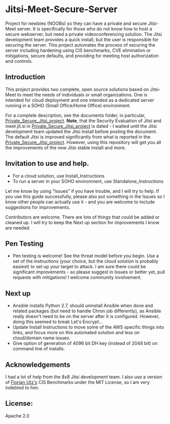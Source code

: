# Jitsi-Meet-Secure-Server
Project for newbies (NOOBs) so they can have a private and secure Jitsi-Meet server.  It is specifically for those who do not know how to host a secure webserver, but need a private videoconferencing solution.  The Jitsi development team provides a quick install, but the user is responsible for securing the server.  This project automates the process of securing the server including hardening using CIS benchmarks, CVE elimination or mitigations, secure defaults, and providing for meeting host authorization and controls.

## Introduction
This project provides two complete, open source solutions based on Jitsi-Meet to meet the needs of individuals or small organizations. One is intended for cloud deployment and one intended as a dedicated server running in a SOHO (Small Office/Home Office) environment.

For a complete description, see the documents folder, in particular, [Private_Secure_Jitsi_project](/Documents/Private_Secure_Jitsi_project.pdf).
**Note**, that the Security Evaluation of Jitsi and meet.jit.si in [Private_Secure_Jitsi_project](/Documents/Private_Secure_Jitsi_project.pdf) is dated - I waited until the Jitsi development team updated the Jitsi install before posting the document.  The default Jitsi is improved significantly from what is reported in the [Private_Secure_Jitsi_project](/Documents/Private_Secure_Jitsi_project.pdf).  However, using this repository will get you all the improvements of the new Jitsi stable install and more.

## Invitation to use and help.

- For a cloud solution, use Install_Instructions
- To run a server in your SOHO environment, use Standalone_Instructions

Let me know by using "Issues" if you have trouble, and I will try to help.  If you use this guide successfully, please also put something in the Issues so I know other people can actually use it - and you are welcome to include suggestions for improvements.

Contributors are welcome.  There are lots of things that could be added or cleaned up.  I will try to keep the Next up section for improvements I know are needed.

## Pen Testing

- Pen testing is welcome!  See the threat model before you begin. Use a set of the instructions (your choice, but the cloud solution is probably easiest) to set up your target to attack.  I am sure there could be significant improvements - so please suggest in Issues or better yet, pull requests with mitigations!  I welcome community involvement.

## Next up

- Ansible installs Python 2.7, should uninstall Ansible when done and related packages (but need to handle Chron job differently), as Ansible really doesn't need to be on the server after it is configured.  However, doing this seemed to break Let's Encrypt...
- Update Install Instructions to move some of the AWS specific things into links, and focus more on this automated solution and less on cloud/domain name issues.
- Give option of generation of 4096 bit DH key (instead of 2048 bit) on command line of installs.

## Acknowledgements
I had a lot of help from the 8x8 Jitsi development team. I also use a version of [Florian Utz's](https://github.com/florianutz/Ubuntu1804-CIS) CIS Benchmarks under the MIT License, so I am very indebted to him.

## License:
Apache 2.0
